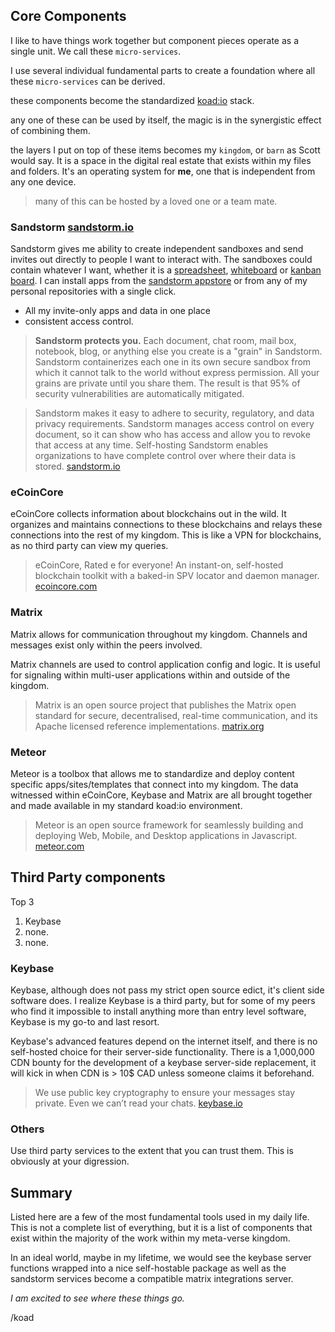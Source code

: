 ## Core Components

I like to have things work together but component pieces operate as a single unit.  We call these `micro-services`.

I use several individual fundamental parts to create a foundation where all these `micro-services` can be derived.

these components become the standardized [koad:io](https://github.com/koad/io) stack.

any one of these can be used by itself,  the magic is in the synergistic effect of combining them.

the layers I put on top of these items becomes my `kingdom`, or `barn` as Scott would say.  It is a space in the digital real estate that exists within my files and folders.  It's an operating system for __me__, one that is independent from any one device.

> many of this can be hosted by a loved one or a team mate.

### Sandstorm [sandstorm.io](https://sandstorm.io/)

Sandstorm gives me ability to create independent sandboxes and send invites out directly to people I want to interact with.  The sandboxes could contain whatever I want, whether it is a [spreadsheet](https://apps.sandstorm.io/app/h37dm17aa89yrd8zuqpdn36p6zntumtv08fjpu8a8zrte7q1cn60), [whiteboard](https://apps.sandstorm.io/app/1gda5n8p8zsc0r9pcana2yjgtvsq169068k4ve8mk68z4x9fvzuh) or [kanban board](https://apps.sandstorm.io/app/m86q05rdvj14yvn78ghaxynqz7u2svw6rnttptxx49g1785cdv1h).  I can install apps from the [sandstorm appstore](https://apps.sandstorm.io/) or from any of my personal repositories with a single click.

- All my invite-only apps and data in one place
- consistent access control.

> __Sandstorm protects you.__ Each document, chat room, mail box, notebook, blog, or anything else you create is a "grain" in Sandstorm. Sandstorm containerizes each one in its own secure sandbox from which it cannot talk to the world without express permission. All your grains are private until you share them. The result is that 95% of security vulnerabilities are automatically mitigated.  

  
> Sandstorm makes it easy to adhere to security, regulatory, and data privacy requirements. Sandstorm manages access control on every document, so it can show who has access and allow you to revoke that access at any time. Self-hosting Sandstorm enables organizations to have complete control over where their data is stored.
[sandstorm.io](https://sandstorm.io/)


### eCoinCore

eCoinCore collects information about blockchains out in the wild.  It organizes and maintains connections to these blockchains and relays these connections into the rest of my kingdom.  This is like a VPN for blockchains, as no third party can view my queries.

> eCoinCore, Rated e for everyone! An instant-on, self-hosted blockchain toolkit with a baked-in SPV locator and daemon manager.
[ecoincore.com](https://ecoincore.com/)

### Matrix

Matrix allows for communication throughout my kingdom.  Channels and messages exist only within the peers involved.

Matrix channels are used to control application config and logic.  It is useful for signaling within multi-user applications within and outside of the kingdom.

> Matrix is an open source project that publishes the
Matrix open standard for secure, decentralised, real-time communication, and its Apache licensed reference implementations.
[matrix.org](https://matrix.org/)

### Meteor

Meteor is a toolbox that allows me to standardize and deploy content specific apps/sites/templates that connect into my kingdom.  The data witnessed within eCoinCore, Keybase and Matrix are all brought together and made available in my standard koad:io environment.

> Meteor is an open source framework for seamlessly building and deploying Web, Mobile, and Desktop applications in Javascript.
[meteor.com](https://www.meteor.com/)


## Third Party components

Top 3 
1. Keybase
2. none.
3. none.

### Keybase

Keybase, although does not pass my strict open source edict, it's client side software does.  I realize Keybase is a third party, but for some of my peers who find it impossible to install anything more than entry level software, Keybase is my go-to and last resort.

Keybase's advanced features depend on the internet itself, and there is no self-hosted choice for their server-side functionality.  There is a 1,000,000 CDN bounty for the development of a keybase server-side replacement, it will kick in when CDN is > 10$ CAD unless someone claims it beforehand.

> We use public key cryptography to ensure your messages stay private. Even we can’t read your chats.
[keybase.io](https://keybase.io/)


### Others

Use third party services to the extent that you can trust them.  This is obviously at your digression.


## Summary

Listed here are a few of the most fundamental tools used in my daily life.  This is not a complete list of everything, but it is a list of components that exist within the majority of the work within my meta-verse kingdom.

In an ideal world, maybe in my lifetime, we would see the keybase server functions wrapped into a nice self-hostable package as well as the sandstorm services become a compatible matrix integrations server.

_I am excited to see where these things go._

/koad